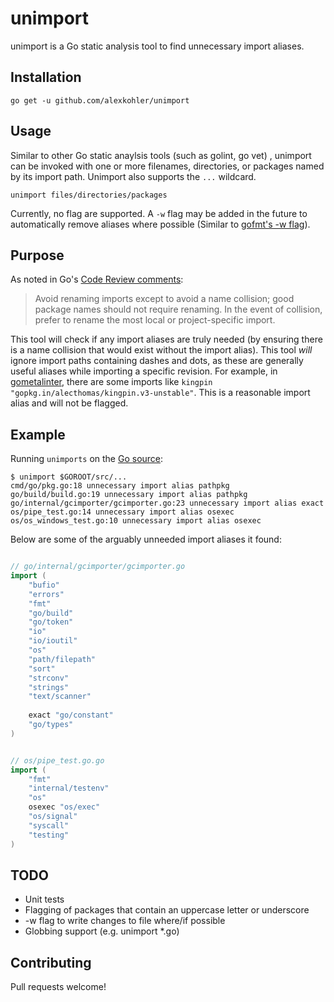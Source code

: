 # unimport

unimport is a Go static analysis tool to find unnecessary import aliases.

## Installation

    go get -u github.com/alexkohler/unimport

## Usage

Similar to other Go static anaylsis tools (such as golint, go vet) , unimport can be invoked with one or more filenames, directories, or packages named by its import path. Unimport also supports the `...` wildcard.

    unimport files/directories/packages

Currently, no flag are supported. A `-w` flag may be added in the future to automatically remove aliases where possible (Similar to [gofmt's -w flag](https://golang.org/cmd/gofmt/)).

## Purpose

As noted in Go's [Code Review comments](https://github.com/golang/go/wiki/CodeReviewComments#imports):

> Avoid renaming imports except to avoid a name collision; good package names should not require renaming.
> In the event of collision, prefer to rename the most local or project-specific import.

This tool will check if any import aliases are truly needed (by ensuring there is a name collision that would exist without the import alias). This tool _will_ ignore import paths containing dashes and dots, as these are generally useful aliases while importing a specific revision. For example, in [gometalinter](https://github.com/alecthomas/gometalinter), there are some imports like `kingpin "gopkg.in/alecthomas/kingpin.v3-unstable"`. This is a reasonable import alias and will not be flagged.

## Example

Running `unimports` on the [Go source](https://github.com/golang/go):

```
$ unimport $GOROOT/src/...
cmd/go/pkg.go:18 unnecessary import alias pathpkg
go/build/build.go:19 unnecessary import alias pathpkg
go/internal/gcimporter/gcimporter.go:23 unnecessary import alias exact
os/pipe_test.go:14 unnecessary import alias osexec
os/os_windows_test.go:10 unnecessary import alias osexec
```

Below are some of the arguably unneeded import aliases it found:


```Go

// go/internal/gcimporter/gcimporter.go
import (                                                                                       
    "bufio"                                                                                    
    "errors"                                                                                   
    "fmt"                                                                                      
    "go/build"                                                                                 
    "go/token"                                                                                 
    "io"                                                                                       
    "io/ioutil"                                                                                
    "os"                                                                                       
    "path/filepath"                                                                            
    "sort"                                                                                     
    "strconv"                                                                                  
    "strings"                                                                                  
    "text/scanner"                                                                             
                                                                                               
    exact "go/constant"                                                                        
    "go/types"                                                                                 
)


// os/pipe_test.go.go
import (                                                                                       
    "fmt"                                                                                      
    "internal/testenv"                                                                         
    "os"                                                                                       
    osexec "os/exec"                                                                           
    "os/signal"                                                                                
    "syscall"                                                                                  
    "testing"                                                                                  
)
```


## TODO

- Unit tests
- Flagging of packages that contain an uppercase letter or underscore
- -w flag to write changes to file where/if possible
- Globbing support (e.g. unimport *.go)


## Contributing

Pull requests welcome!

